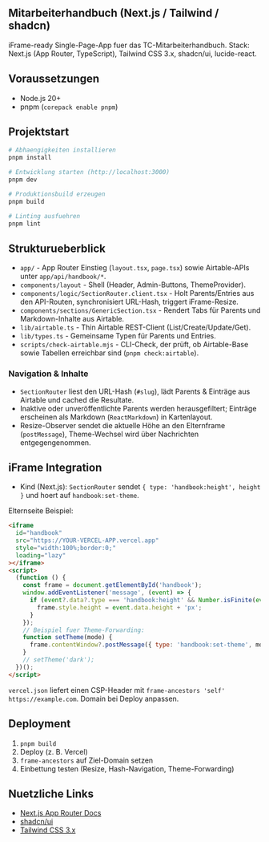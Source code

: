 ## Mitarbeiterhandbuch (Next.js / Tailwind / shadcn)

iFrame-ready Single-Page-App fuer das TC-Mitarbeiterhandbuch. Stack: Next.js (App Router, TypeScript), Tailwind CSS 3.x, shadcn/ui, lucide-react.

## Voraussetzungen

- Node.js 20+
- pnpm (`corepack enable pnpm`)

## Projektstart

```bash
# Abhaengigkeiten installieren
pnpm install

# Entwicklung starten (http://localhost:3000)
pnpm dev

# Produktionsbuild erzeugen
pnpm build

# Linting ausfuehren
pnpm lint
```

## Strukturueberblick

- `app/` - App Router Einstieg (`layout.tsx`, `page.tsx`) sowie Airtable-APIs unter `app/api/handbook/*`.
- `components/layout` - Shell (Header, Admin-Buttons, ThemeProvider).
- `components/logic/SectionRouter.client.tsx` - Holt Parents/Entries aus den API-Routen, synchronisiert URL-Hash, triggert iFrame-Resize.
- `components/sections/GenericSection.tsx` - Rendert Tabs für Parents und Markdown-Inhalte aus Airtable.
- `lib/airtable.ts` - Thin Airtable REST-Client (List/Create/Update/Get).
- `lib/types.ts` - Gemeinsame Typen für Parents und Entries.
- `scripts/check-airtable.mjs` - CLI-Check, der prüft, ob Airtable-Base sowie Tabellen erreichbar sind (`pnpm check:airtable`).

### Navigation & Inhalte

- `SectionRouter` liest den URL-Hash (`#slug`), lädt Parents & Einträge aus Airtable und cached die Resultate.
- Inaktive oder unveröffentlichte Parents werden herausgefiltert; Einträge erscheinen als Markdown (`ReactMarkdown`) in Kartenlayout.
- Resize-Observer sendet die aktuelle Höhe an den Elternframe (`postMessage`), Theme-Wechsel wird über Nachrichten entgegengenommen.

## iFrame Integration

- Kind (Next.js): `SectionRouter` sendet `{ type: 'handbook:height', height }` und hoert auf `handbook:set-theme`.

Elternseite Beispiel:

```html
<iframe
  id="handbook"
  src="https://YOUR-VERCEL-APP.vercel.app"
  style="width:100%;border:0;"
  loading="lazy"
></iframe>
<script>
  (function () {
    const frame = document.getElementById('handbook');
    window.addEventListener('message', (event) => {
      if (event?.data?.type === 'handbook:height' && Number.isFinite(event.data.height)) {
        frame.style.height = event.data.height + 'px';
      }
    });
    // Beispiel fuer Theme-Forwarding:
    function setTheme(mode) {
      frame.contentWindow?.postMessage({ type: 'handbook:set-theme', mode }, '*');
    }
    // setTheme('dark');
  })();
</script>
```

`vercel.json` liefert einen CSP-Header mit `frame-ancestors 'self' https://example.com`. Domain bei Deploy anpassen.

## Deployment

1. `pnpm build`
2. Deploy (z. B. Vercel)
3. `frame-ancestors` auf Ziel-Domain setzen
4. Einbettung testen (Resize, Hash-Navigation, Theme-Forwarding)

## Nuetzliche Links

- [Next.js App Router Docs](https://nextjs.org/docs/app)
- [shadcn/ui](https://ui.shadcn.com)
- [Tailwind CSS 3.x](https://tailwindcss.com/docs)

